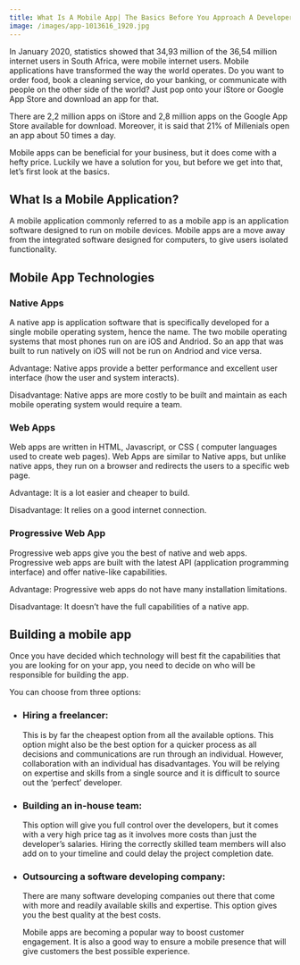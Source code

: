 ```yaml
---
title: What Is A Mobile App| The Basics Before You Approach A Developer
image: /images/app-1013616_1920.jpg
---
```

In January 2020, statistics showed that 34,93 million of the 36,54 million internet users in South Africa, were mobile internet users. Mobile applications have transformed the way the world operates. Do you want to order food, book a cleaning service, do your banking, or communicate with people on the other side of the world? Just pop onto your iStore or Google App Store and download an app for that.

There are 2,2 million apps on iStore and 2,8 million apps on the Google App Store available for download. Moreover, it is said that 21% of Millenials open an app about 50 times a day.

Mobile apps can be beneficial for your business, but it does come with a hefty price. Luckily we have a solution for you, but before we get into that, let’s first look at the basics.

## What Is a Mobile Application?

A mobile application commonly referred to as a mobile app is an application software designed to run on mobile devices. Mobile apps are a move away from the integrated software designed for computers, to give users isolated functionality.

## Mobile App Technologies

### Native Apps

A native app is application software that is specifically developed for a single mobile operating system, hence the name. The two mobile operating systems that most phones run on are iOS and Andriod. So an app that was built to run natively on iOS will not be run on Andriod and vice versa.

Advantage: Native apps provide a better performance and excellent user interface (how the user and system interacts).

Disadvantage: Native apps are more costly to be built and maintain as each mobile operating system would require a team.

### Web Apps

Web apps are written in HTML, Javascript, or CSS ( computer languages used to create web pages). Web Apps are similar to Native apps, but unlike native apps, they run on a browser and redirects the users to a specific web page.

Advantage: It is a lot easier and cheaper to build.

Disadvantage: It relies on a good internet connection.

### Progressive Web App

Progressive web apps give you the best of native and web apps. Progressive web apps are built with the latest API (application programming interface) and offer native-like capabilities.

Advantage: Progressive web apps do not have many installation limitations.

Disadvantage: It doesn’t have the full capabilities of a native app.

## Building a mobile app

Once you have decided which technology will best fit the capabilities that you are looking for on your app, you need to decide on who will be responsible for building the app.

You can choose from three options:

* ### Hiring a freelancer: 

  This is by far the cheapest option from all the available options. This option might also be the best option for a quicker process as all decisions and communications are run through an individual. However, collaboration with an individual has disadvantages. You will be relying on expertise and skills from a single source and it is difficult to source out the ‘perfect’ developer.
* ### Building an in-house team: 

  This option will give you full control over the developers, but it comes with a very high price tag as it involves more costs than just the developer’s salaries. Hiring the correctly skilled team members will also add on to your timeline and could delay the project completion date.
* ### Outsourcing a software developing company: 

  There are many software developing companies out there that come with more and readily available skills and expertise. This option gives you the best quality at the best costs.

  Mobile apps are becoming a popular way to boost customer engagement. It is also a good way to ensure a mobile presence that will give customers the best possible experience.